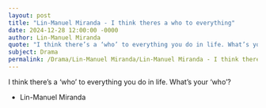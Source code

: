 ```yaml
---
layout: post
title: "Lin-Manuel Miranda - I think theres a who to everything"
date: 2024-12-28 12:00:00 -0000
author: Lin-Manuel Miranda
quote: "I think there’s a ‘who’ to everything you do in life. What’s your ‘who’?"
subject: Drama
permalink: /Drama/Lin-Manuel Miranda/Lin-Manuel Miranda - I think theres a who to everything
---
```


I think there’s a ‘who’ to everything you do in life. What’s your ‘who’?

- Lin-Manuel Miranda
